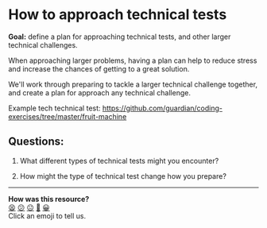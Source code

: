 # How to approach technical tests

**Goal:** define a plan for approaching technical tests, and other larger technical challenges.

When approaching larger problems, having a plan can help to reduce stress and increase the chances of getting to a great solution.

We'll work through preparing to tackle a larger technical challenge together, and create a plan for approach any technical challenge.

Example tech technical test: https://github.com/guardian/coding-exercises/tree/master/fruit-machine

## Questions:

1. What different types of technical tests might you encounter?

2. How might the type of technical test change how you prepare?

<!-- BEGIN GENERATED SECTION DO NOT EDIT -->

---

**How was this resource?**  
[😫](https://airtable.com/shrUJ3t7KLMqVRFKR?prefill_Repository=skills-workshops&prefill_File=process_review/advanced_workshops/approaching_technical_tests/README.md&prefill_Sentiment=😫) [😕](https://airtable.com/shrUJ3t7KLMqVRFKR?prefill_Repository=skills-workshops&prefill_File=process_review/advanced_workshops/approaching_technical_tests/README.md&prefill_Sentiment=😕) [😐](https://airtable.com/shrUJ3t7KLMqVRFKR?prefill_Repository=skills-workshops&prefill_File=process_review/advanced_workshops/approaching_technical_tests/README.md&prefill_Sentiment=😐) [🙂](https://airtable.com/shrUJ3t7KLMqVRFKR?prefill_Repository=skills-workshops&prefill_File=process_review/advanced_workshops/approaching_technical_tests/README.md&prefill_Sentiment=🙂) [😀](https://airtable.com/shrUJ3t7KLMqVRFKR?prefill_Repository=skills-workshops&prefill_File=process_review/advanced_workshops/approaching_technical_tests/README.md&prefill_Sentiment=😀)  
Click an emoji to tell us.

<!-- END GENERATED SECTION DO NOT EDIT -->
